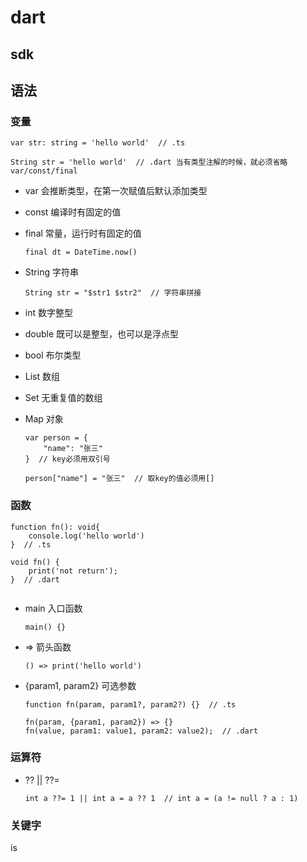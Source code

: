 # dart

## sdk

## 语法

### 变量

```
var str: string = 'hello world'  // .ts

String str = 'hello world'  // .dart 当有类型注解的时候，就必须省略var/const/final
```

* var 会推断类型，在第一次赋值后默认添加类型

* const 编译时有固定的值

* final 常量，运行时有固定的值

  `final dt = DateTime.now()`

* String 字符串

  `String str = "$str1 $str2"  // 字符串拼接`

* int 数字整型

* double 既可以是整型，也可以是浮点型

* bool 布尔类型

* List 数组

* Set 无重复值的数组

* Map 对象

  ```
  var person = {
      "name": "张三"
  }  // key必须用双引号

  person["name"] = "张三"  // 取key的值必须用[]
  ```

### 函数

```
function fn(): void{
    console.log('hello world')
}  // .ts

void fn() {
    print('not return');
}  // .dart


```

* main 入口函数

  `main() {}`

* => 箭头函数

  `() => print('hello world')`

* {param1, param2} 可选参数

  ```
  function fn(param, param1?, param2?) {}  // .ts

  fn(param, {param1, param2}) => {}
  fn(value, param1: value1, param2: value2);  // .dart
  ```

### 运算符

* ?? || ??= 

  `int a ??= 1 || int a = a ?? 1  // int a = (a != null ? a : 1) `

### 关键字

is